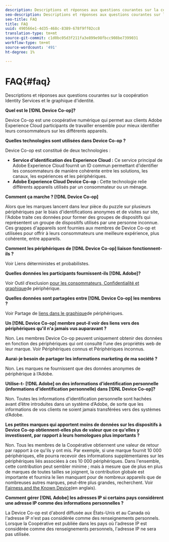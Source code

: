 ```yaml
---
description: Descriptions et réponses aux questions courantes sur la coopération Identity Services et le graphique d'identité.
seo-description: Descriptions et réponses aux questions courantes sur la coopération Identity Services et le graphique d'identité.
seo-title: FAQ
title: FAQ
uuid: 490566e1-4d35-468c-8389-678f9ff02cc8
translation-type: tm+mt
source-git-commit: c1d0bc05d3f211fa3e899e98fbcc908be7399031
workflow-type: tm+mt
source-wordcount: '491'
ht-degree: 1%

---
```



# FAQ{#faq}

Descriptions et réponses aux questions courantes sur la coopération Identity Services et le graphique d&#39;identité.

**Quel est le [!DNL Device Co-op]?**

Device Co-op est une coopérative numérique qui permet aux clients Adobe Experience Cloud participants de travailler ensemble pour mieux identifier leurs consommateurs sur les différents appareils.

**Quelles technologies sont utilisées dans Device Co-op ?**

Device Co-op est constitué de deux technologies :

* **Service d’identification des Experience Cloud :** Ce service principal de Adobe Experience Cloud fournit un ID commun permettant d’identifier les consommateurs de manière cohérente entre les solutions, les canaux, les expériences et les périphériques.
* **Adobe Experience Cloud Device Co-op :** Cette technologie relie différents appareils utilisés par un consommateur ou un ménage.

**Comment ça marche ? [!DNL Device Co-op]**

Alors que les marques lancent dans leur pièce du puzzle sur plusieurs périphériques par le biais d&#39;identifications anonymes et de visites sur site, l&#39;Adobe traite ces données pour former des groupes de dispositifs qui représentent un groupe de dispositifs utilisés par une personne inconnue. Ces grappes d&#39;appareils sont fournies aux membres de Device Co-op et utilisées pour offrir à leurs consommateurs une meilleure expérience, plus cohérente, entre appareils.

**Comment les périphériques de [!DNL Device Co-op] liaison fonctionnent-ils ?**

Voir Liens [](processes/links.md#concept-58bb7ab25f904f5f98d645e35205c931)déterministes et probabilistes.

**Quelles données les participants fournissent-ils [!DNL Adobe]?**

Voir Outil d’exclusion [pour les consommateurs, Confidentialité et graphique](privacy.md#concept-fa1346e6b95a484eaeafc9bebe3cd6be)de périphérique.

**Quelles données sont partagées entre [!DNL Device Co-op] les membres ?**

Voir Partage de [liens dans le graphique](processes/link-sharing.md#concept-7168053105a94649a3f092d375d79eaf)de périphériques.

<!--
Removed at Asa's request.
<p><b>What does <span class="keyword"> Adobe </span> see via the <span class="wintitle"> Device Graph </span>?</b> </p>
<p>Adobe can see which devices are most likely being used by the same person, using probabilistic and deterministic device graph algorithms. This match between a group of devices and a person is really two numbers that are linked to each other. One number represents a group of devices believed to belong to the same person while the other number represents a person. Adobe makes this linked device information available to consumers as well, so they can correct misinformation and/or opt-out one or all devices from the Device Co-op. </p>
-->

**Un [!DNL Device Co-op] membre peut-il voir des liens vers des périphériques qu&#39;il n&#39;a jamais vus auparavant ?**

Non. Les membres Device Co-op peuvent uniquement obtenir des données en fonction des périphériques qui ont consulté l’une des propriétés web de leur marque. Voir Périphériques [](processes/known-device.md#concept-8e87c276819a48bfac5cef10b45216d1) connus et Périphériques [](processes/unknown-device.md#concept-95090d341cdc4c22ba4319d79d8f6e40)inconnus.

**Aurai-je besoin de partager les informations marketing de ma société ?**

Non. Les marques ne fournissent que des données anonymes de périphérique à l’Adobe.

**Utilise-t- [!DNL Adobe] on des informations d’identification personnelle (informations d’identification personnelle) dans [!DNL Device Co-op]?**

Non. Toutes les informations d’identification personnelle sont hachées avant d’être introduites dans un système d’Adobe, de sorte que les informations de vos clients ne soient jamais transférées vers des systèmes d’Adobe.

**Les petites marques qui apportent moins de données sur les dispositifs à Device Co-op obtiennent-elles plus de valeur que ce qu&#39;elles y investissent, par rapport à leurs homologues plus importants ?**

Non. Tous les membres de la Coopérative obtiennent une valeur de retour par rapport à ce qu&#39;ils y ont mis. Par exemple, si une marque fournit 10 000 périphériques, elle pourra recevoir des informations supplémentaires sur les périphériques liés associées à ces 10 000 périphériques. Dans l&#39;ensemble, cette contribution peut sembler minime ; mais à mesure que de plus en plus de marques de toutes tailles se joignent, la contribution globale est importante et fournira le lien manquant pour de nombreux appareils que de nombreuses autres marques, peut-être plus grandes, recherchent. Voir [Fairness and the Known Device](processes/known-device.md#section-0543188729d845d6b95db70b8b25e9f8)(en anglais).

**Comment gérer [!DNL Adobe] les adresses IP si certains pays considèrent une adresse IP comme des informations personnelles ?**

La Device Co-op est d&#39;abord diffusée aux États-Unis et au Canada où l&#39;adresse IP n&#39;est pas considérée comme des renseignements personnels. Lorsque la Coopérative est publiée dans les pays où l&#39;adresse IP est considérée comme des renseignements personnels, l&#39;adresse IP ne sera pas utilisée.
